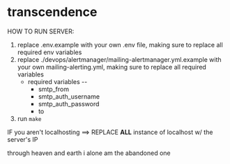# transcendence
HOW TO RUN SERVER:

1. replace .env.example with your own .env file, making sure to replace all required env variables
2. replace ./devops/alertmanager/mailing-alertmanager.yml.example with your own mailing-alerting.yml, making sure to replace all required variables
	- required variables --
		- smtp_from
		- smtp_auth_username
		- smtp_auth_password
		- to
3. run `make`

IF you aren't localhosting ==> REPLACE **ALL** instance of localhost w/ the server's IP

through heaven and earth i alone am the abandoned one
